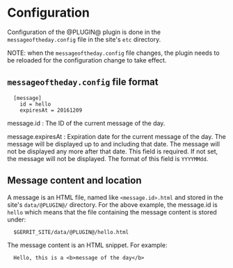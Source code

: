 # Configuration

Configuration of the @PLUGIN@ plugin is done in the `messageoftheday.config`
file in the site's `etc` directory.

NOTE: when the `messageoftheday.config` file changes, the plugin needs to
be reloaded for the configuration change to take effect.

## `messageoftheday.config` file format

```
  [message]
    id = hello
    expiresAt = 20161209
```

message.id
:	The ID of the current message of the day.

message.expiresAt
:	Expiration date for the current message of the day. The message will be
	displayed up to and including that date. The message will not be displayed
	any more after that date. This field is required. If not set, the message
	will not be displayed.
	The format of this field is `YYYYMMdd`.

## Message content and location

A message is an HTML file, named like `<message.id>.html` and stored in the
site's `data/@PLUGIN@/` directory. For the above example, the message.id is
`hello` which means that the file containing the message content is stored under:

```
  $GERRIT_SITE/data/@PLUGIN@/hello.html
```

The message content is an HTML snippet. For example:

```
  Hello, this is a <b>message of the day</b>
```
